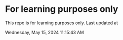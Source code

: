# For learning purposes only
This repo is for learning purposes only.
Last updated at

Wednesday, May 15, 2024 11:15:43 AM

